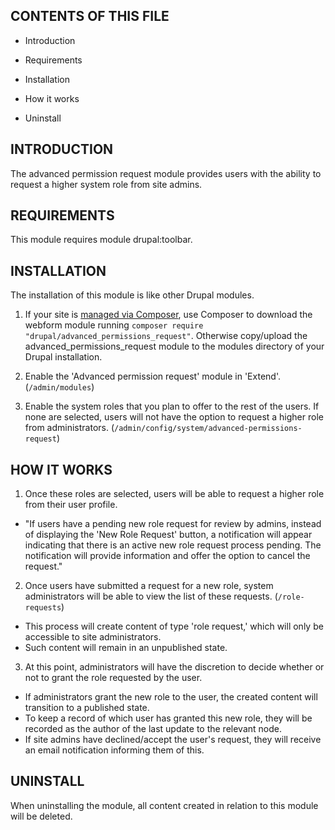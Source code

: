 ## CONTENTS OF THIS FILE

- Introduction

- Requirements

- Installation

- How it works

- Uninstall

## INTRODUCTION

The advanced permission request module provides users with the 
ability to request a higher system role from site admins.

## REQUIREMENTS

This module requires module drupal:toolbar.

## INSTALLATION

The installation of this module is like other Drupal modules.

1. If your site is [managed via Composer](https://www.drupal.org/node/2718229),
   use Composer to download the webform module running
   ```composer require "drupal/advanced_permissions_request"```. Otherwise copy/upload the advanced_permissions_request
   module to the modules directory of your Drupal installation.

2. Enable the 'Advanced permission request' module in 'Extend'.
   (`/admin/modules`)

3. Enable the system roles that you plan to offer to the rest of the users. If none are selected, 
   users will not have the option to request a higher role from administrators. 
   (`/admin/config/system/advanced-permissions-request`)

## HOW IT WORKS

1. Once these roles are selected, users will be able to request a higher role from their user profile.
  - "If users have a pending new role request for review by admins, instead of displaying the 'New Role Request' button,
    a notification will appear indicating that there is an active new role request process pending. 
    The notification will provide information and offer the option to cancel the request."

2. Once users have submitted a request for a new role, 
   system administrators will be able to view the list of these requests.
  (`/role-requests`)
  - This process will create content of type 'role request,' which will only be accessible to site administrators.
  - Such content will remain in an unpublished state.  

3. At this point, administrators will have the discretion to decide whether or not to grant the role requested by the user.
  - If administrators grant the new role to the user, the created content will transition to a published state. 
  - To keep a record of which user has granted this new role, they will be recorded as the author of the last update to the relevant node.
  - If site admins have declined/accept the user's request, they will receive an email notification informing them of this.

## UNINSTALL

When uninstalling the module, all content created in relation to this module will be deleted.
